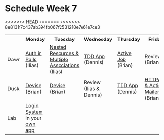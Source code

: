# Schedule Week 7

<table>
  <tr>
    <th></th>
    <th>Monday</th>
    <th>Tuesday</th>
    <th>Wednesday</th>
    <th>Thursday</th>
    <th>Friday</th>
  </tr>
  <tr>
    <td>Dawn</td>
    <td><a href="https://github.com/sf-wdi-14/notes/blob/master/lectures/week-7/_1_monday/dawn/auth-in-rails.md">Auth in Rails</a> (Ilias)</td>
    <td><a href="#">Nested Resources & Multiple Associations</a> (Ilias)</td>
    <td><a href="#">TDD App</a> (Dennis)</td>
    <td><a href="#">Active Job</a> (Brian)</td>
    <td>Review (Brian)</td>
  </tr>
  <tr>
    <td>Dusk</td>
<<<<<<< HEAD
    <td><a href="#">Devise</a> (Brian)</td>
=======
    <td><a href="https://github.com/sf-wdi-14/notes/blob/master/lectures/week-7/_1_monday/dusk/devise_notes.md">Devise</a> (Brian)</td>
>>>>>>> 8e8131f7c437ab394fb067f2531210e7e61e7ce3
    <td>Review (Ilias & Dennis)</td>
    <td><a href="#">TDD App</a> (Dennis)</td>
    <td><a href="#">HTTParty & Action Mailer</a> (Brian)</td>
    <td>Lab time</td>
  </tr>
  <tr>
    <td>Lab</td>
    <td><a href="https://github.com/sf-wdi-14/notes/blob/master/lectures/week-7/_1_monday/dawn/auth-in-rails.md#user-content-lab">Login System in your own app</a></td>
    <td></td>
    <td></td>
    <td></td>
    <td></td>
  </tr>
</table>

